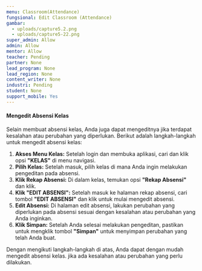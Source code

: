 ```yaml
---
menu: Classroom(Attendance)
fungsional: Edit Classroom (Attendance)
gambar:
  - uploads/capture5.2.png
  - uploads/capture5-22.png
super_admin: Allow
admin: Allow
mentor: Allow
teacher: Pending
partner: None
lead_program: None
lead_region: None
content_writer: None
industri: Pending
student: None
support_mobile: Yes
---
```

#### **Mengedit Absensi Kelas**

Selain membuat absensi kelas, Anda juga dapat mengeditnya jika terdapat kesalahan atau perubahan yang diperlukan. Berikut adalah langkah-langkah untuk mengedit absensi kelas:

1. **Akses Menu Kelas:** Setelah login dan membuka aplikasi, cari dan klik opsi **"KELAS"** di menu navigasi.
2. **Pilih Kelas:** Setelah masuk, pilih kelas di mana Anda ingin melakukan pengeditan pada absensi.
3. **Klik Rekap Absensi:** Di dalam kelas, temukan opsi **"Rekap Absensi"** dan klik.
4. **Klik "EDIT ABSENSI":** Setelah masuk ke halaman rekap absensi, cari tombol **"EDIT ABSENSI"** dan klik untuk mulai mengedit absensi.
5. **Edit Absensi:** Di halaman edit absensi, lakukan perubahan yang diperlukan pada absensi sesuai dengan kesalahan atau perubahan yang Anda inginkan.
6. **Klik Simpan:** Setelah Anda selesai melakukan pengeditan, pastikan untuk mengklik tombol **"Simpan"** untuk menyimpan perubahan yang telah Anda buat.

Dengan mengikuti langkah-langkah di atas, Anda dapat dengan mudah mengedit absensi kelas. jika ada kesalahan atau perubahan yang perlu dilakukan.